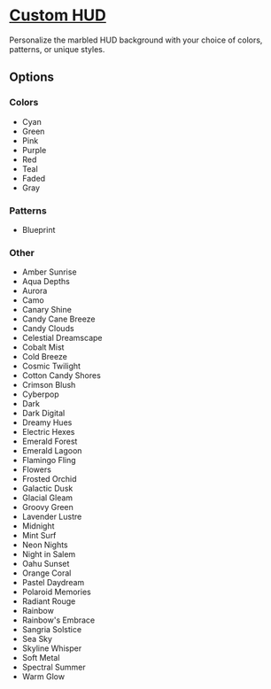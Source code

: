 # [Custom HUD](https://www.mousehuntgame.com/preferences.php?tab=mousehunt-improved-settings#mousehunt-improved-settings-design-custom-hud)

Personalize the marbled HUD background with your choice of colors, patterns, or unique styles.

## Options

### Colors

- Cyan
- Green
- Pink
- Purple
- Red
- Teal
- Faded
- Gray

### Patterns

- Blueprint

### Other

- Amber Sunrise
- Aqua Depths
- Aurora
- Camo
- Canary Shine
- Candy Cane Breeze
- Candy Clouds
- Celestial Dreamscape
- Cobalt Mist
- Cold Breeze
- Cosmic Twilight
- Cotton Candy Shores
- Crimson Blush
- Cyberpop
- Dark
- Dark Digital
- Dreamy Hues
- Electric Hexes
- Emerald Forest
- Emerald Lagoon
- Flamingo Fling
- Flowers
- Frosted Orchid
- Galactic Dusk
- Glacial Gleam
- Groovy Green
- Lavender Lustre
- Midnight
- Mint Surf
- Neon Nights
- Night in Salem
- Oahu Sunset
- Orange Coral
- Pastel Daydream
- Polaroid Memories
- Radiant Rouge
- Rainbow
- Rainbow's Embrace
- Sangria Solstice
- Sea Sky
- Skyline Whisper
- Soft Metal
- Spectral Summer
- Warm Glow
